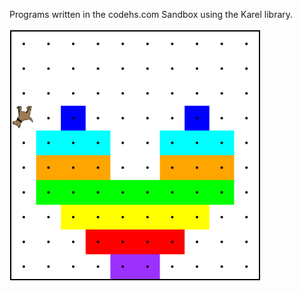 Programs written in the codehs.com Sandbox using the Karel library.

![heart.js output](https://github.com/jrnewton/codehs-karel/blob/main/2024-12-11%2008_23_23-Heart%20_%20CodeHS.png)
